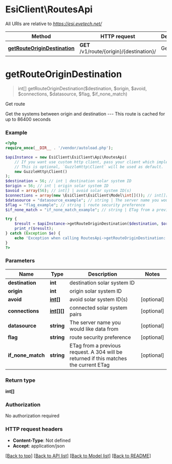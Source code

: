 # EsiClient\RoutesApi

All URIs are relative to *https://esi.evetech.net/*

Method | HTTP request | Description
------------- | ------------- | -------------
[**getRouteOriginDestination**](RoutesApi.md#getrouteorigindestination) | **GET** /v1/route/{origin}/{destination}/ | Get route

# **getRouteOriginDestination**
> int[] getRouteOriginDestination($destination, $origin, $avoid, $connections, $datasource, $flag, $if_none_match)

Get route

Get the systems between origin and destination  ---  This route is cached for up to 86400 seconds

### Example
```php
<?php
require_once(__DIR__ . '/vendor/autoload.php');

$apiInstance = new EsiClient\EsiClient\Api\RoutesApi(
    // If you want use custom http client, pass your client which implements `GuzzleHttp\ClientInterface`.
    // This is optional, `GuzzleHttp\Client` will be used as default.
    new GuzzleHttp\Client()
);
$destination = 56; // int | destination solar system ID
$origin = 56; // int | origin solar system ID
$avoid = array(56); // int[] | avoid solar system ID(s)
$connections = array(new \EsiClient\EsiClient\Model\int[]()); // int[][] | connected solar system pairs
$datasource = "datasource_example"; // string | The server name you would like data from
$flag = "flag_example"; // string | route security preference
$if_none_match = "if_none_match_example"; // string | ETag from a previous request. A 304 will be returned if this matches the current ETag

try {
    $result = $apiInstance->getRouteOriginDestination($destination, $origin, $avoid, $connections, $datasource, $flag, $if_none_match);
    print_r($result);
} catch (Exception $e) {
    echo 'Exception when calling RoutesApi->getRouteOriginDestination: ', $e->getMessage(), PHP_EOL;
}
?>
```

### Parameters

Name | Type | Description  | Notes
------------- | ------------- | ------------- | -------------
 **destination** | **int**| destination solar system ID |
 **origin** | **int**| origin solar system ID |
 **avoid** | [**int[]**](../Model/int.md)| avoid solar system ID(s) | [optional]
 **connections** | [**int[][]**](../Model/int[].md)| connected solar system pairs | [optional]
 **datasource** | **string**| The server name you would like data from | [optional]
 **flag** | **string**| route security preference | [optional]
 **if_none_match** | **string**| ETag from a previous request. A 304 will be returned if this matches the current ETag | [optional]

### Return type

**int[]**

### Authorization

No authorization required

### HTTP request headers

 - **Content-Type**: Not defined
 - **Accept**: application/json

[[Back to top]](#) [[Back to API list]](../../README.md#documentation-for-api-endpoints) [[Back to Model list]](../../README.md#documentation-for-models) [[Back to README]](../../README.md)

